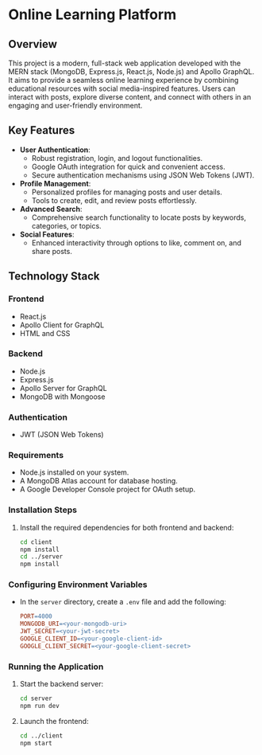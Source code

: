 # Online Learning Platform

## Overview
This project is a modern, full-stack web application developed with the MERN stack (MongoDB, Express.js, React.js, Node.js) and Apollo GraphQL. It aims to provide a seamless online learning experience by combining educational resources with social media-inspired features. Users can interact with posts, explore diverse content, and connect with others in an engaging and user-friendly environment.

## Key Features

- **User Authentication**:
  - Robust registration, login, and logout functionalities.
  - Google OAuth integration for quick and convenient access.
  - Secure authentication mechanisms using JSON Web Tokens (JWT).
- **Profile Management**:
  - Personalized profiles for managing posts and user details.
  - Tools to create, edit, and review posts effortlessly.
- **Advanced Search**:
  - Comprehensive search functionality to locate posts by keywords, categories, or topics.
- **Social Features**:
  - Enhanced interactivity through options to like, comment on, and share posts.

## Technology Stack

### Frontend
- React.js
- Apollo Client for GraphQL
- HTML and CSS

### Backend
- Node.js
- Express.js
- Apollo Server for GraphQL
- MongoDB with Mongoose

### Authentication
- JWT (JSON Web Tokens)


### Requirements

- Node.js installed on your system.
- A MongoDB Atlas account for database hosting.
- A Google Developer Console project for OAuth setup.

### Installation Steps
  
1. Install the required dependencies for both frontend and backend:
   ```bash
   cd client
   npm install
   cd ../server
   npm install
   ```

### Configuring Environment Variables

- In the `server` directory, create a `.env` file and add the following:

  ```makefile
  PORT=4000
  MONGODB_URI=<your-mongodb-uri>
  JWT_SECRET=<your-jwt-secret>
  GOOGLE_CLIENT_ID=<your-google-client-id>
  GOOGLE_CLIENT_SECRET=<your-google-client-secret>
  ```

### Running the Application

1. Start the backend server:
   ```bash
   cd server
   npm run dev
   ```
2. Launch the frontend:
   ```bash
   cd ../client
   npm start
   ```
